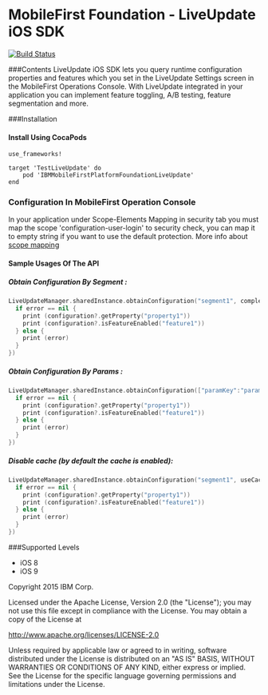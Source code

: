 MobileFirst Foundation - LiveUpdate iOS SDK
===

[![Build Status](https://travis-ci.org/mfpdev/mfp-live-update-ios-sdk.svg?branch=master)](https://travis-ci.org/mfpdev/mfp-live-update-ios-sdk)

###Contents
LiveUpdate iOS SDK lets you query runtime configuration properties and features which you set in the LiveUpdate Settings screen in the MobileFirst Operations Console.
With LiveUpdate integrated in your application you can implement feature toggling, A/B testing, feature segmentation and more.

###Installation

#### Install Using CocaPods
```cocapods
use_frameworks!

target 'TestLiveUpdate' do
    pod 'IBMMobileFirstPlatformFoundationLiveUpdate'
end
```

### Configuration In MobileFirst Operation Console
In your application under Scope-Elements Mapping in security tab you must map the scope 'configuration-user-login' to security check, you can map it to empty string if you want to use the default protection.  More info about [scope mapping](https://mobilefirstplatform.ibmcloud.com/tutorials/en/foundation/8.0/authentication-and-security/authorization-concepts/#scope-mapping)

#### Sample Usages Of The API

##### Obtain Configuration By Segment :

```Swift
LiveUpdateManager.sharedInstance.obtainConfiguration("segment1", completionHandler: { (configuration, error) in
  if error == nil {
    print (configuration?.getProperty("property1"))
    print (configuration?.isFeatureEnabled("feature1"))
  } else {
    print (error)
  }
})
```

##### Obtain Configuration By Params :

```Swift
LiveUpdateManager.sharedInstance.obtainConfiguration(["paramKey":"paramValue"], completionHandler: { (configuration, error) in
  if error == nil {
    print (configuration?.getProperty("property1"))
    print (configuration?.isFeatureEnabled("feature1"))
  } else {
    print (error)
  }
})
```


##### Disable cache (by default the cache is enabled):

```Swift
LiveUpdateManager.sharedInstance.obtainConfiguration("segment1", useCache: false, completionHandler: { (configuration, error) in
  if error == nil {
    print (configuration?.getProperty("property1"))
    print (configuration?.isFeatureEnabled("feature1"))
  } else {
    print (error)
  }
})
```

###Supported Levels
- iOS 8
- iOS 9


Copyright 2015 IBM Corp.

Licensed under the Apache License, Version 2.0 (the "License");
you may not use this file except in compliance with the License.
You may obtain a copy of the License at

http://www.apache.org/licenses/LICENSE-2.0

Unless required by applicable law or agreed to in writing, software
distributed under the License is distributed on an "AS IS" BASIS,
WITHOUT WARRANTIES OR CONDITIONS OF ANY KIND, either express or implied.
See the License for the specific language governing permissions and
limitations under the License.
